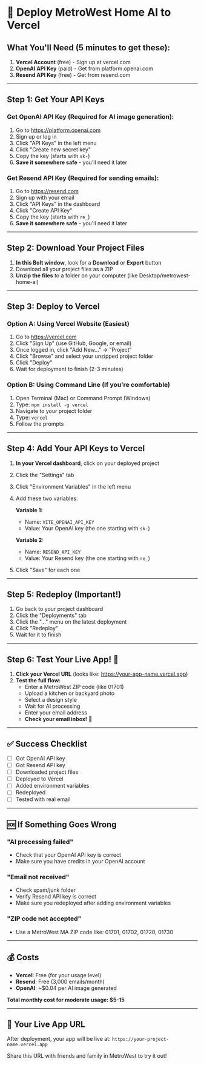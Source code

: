 # 🚀 Deploy MetroWest Home AI to Vercel

## What You'll Need (5 minutes to get these):
1. **Vercel Account** (free) - Sign up at vercel.com
2. **OpenAI API Key** (paid) - Get from platform.openai.com
3. **Resend API Key** (free) - Get from resend.com

---

## Step 1: Get Your API Keys

### Get OpenAI API Key (Required for AI image generation):
1. Go to https://platform.openai.com
2. Sign up or log in
3. Click "API Keys" in the left menu
4. Click "Create new secret key"
5. Copy the key (starts with `sk-`)
6. **Save it somewhere safe** - you'll need it later

### Get Resend API Key (Required for sending emails):
1. Go to https://resend.com
2. Sign up with your email
3. Click "API Keys" in the dashboard
4. Click "Create API Key"
5. Copy the key (starts with `re_`)
6. **Save it somewhere safe** - you'll need it later

---

## Step 2: Download Your Project Files

1. **In this Bolt window**, look for a **Download** or **Export** button
2. Download all your project files as a ZIP
3. **Unzip the files** to a folder on your computer (like Desktop/metrowest-home-ai)

---

## Step 3: Deploy to Vercel

### Option A: Using Vercel Website (Easiest)
1. Go to https://vercel.com
2. Click "Sign Up" (use GitHub, Google, or email)
3. Once logged in, click "Add New..." → "Project"
4. Click "Browse" and select your unzipped project folder
5. Click "Deploy"
6. Wait for deployment to finish (2-3 minutes)

### Option B: Using Command Line (If you're comfortable)
1. Open Terminal (Mac) or Command Prompt (Windows)
2. Type: `npm install -g vercel`
3. Navigate to your project folder
4. Type: `vercel`
5. Follow the prompts

---

## Step 4: Add Your API Keys to Vercel

1. **In your Vercel dashboard**, click on your deployed project
2. Click the "Settings" tab
3. Click "Environment Variables" in the left menu
4. Add these two variables:

   **Variable 1:**
   - Name: `VITE_OPENAI_API_KEY`
   - Value: Your OpenAI key (the one starting with `sk-`)
   
   **Variable 2:**
   - Name: `RESEND_API_KEY`
   - Value: Your Resend key (the one starting with `re_`)

5. Click "Save" for each one

---

## Step 5: Redeploy (Important!)

1. Go back to your project dashboard
2. Click the "Deployments" tab
3. Click the "..." menu on the latest deployment
4. Click "Redeploy"
5. Wait for it to finish

---

## Step 6: Test Your Live App! 🎉

1. **Click your Vercel URL** (looks like: https://your-app-name.vercel.app)
2. **Test the full flow:**
   - Enter a MetroWest ZIP code (like 01701)
   - Upload a kitchen or backyard photo
   - Select a design style
   - Wait for AI processing
   - Enter your email address
   - **Check your email inbox!** 📧

---

## ✅ Success Checklist

- [ ] Got OpenAI API key
- [ ] Got Resend API key  
- [ ] Downloaded project files
- [ ] Deployed to Vercel
- [ ] Added environment variables
- [ ] Redeployed
- [ ] Tested with real email

---

## 🆘 If Something Goes Wrong

### "AI processing failed"
- Check that your OpenAI API key is correct
- Make sure you have credits in your OpenAI account

### "Email not received"
- Check spam/junk folder
- Verify Resend API key is correct
- Make sure you redeployed after adding environment variables

### "ZIP code not accepted"
- Use a MetroWest MA ZIP code like: 01701, 01702, 01720, 01730

---

## 💰 Costs

- **Vercel**: Free (for your usage level)
- **Resend**: Free (3,000 emails/month)
- **OpenAI**: ~$0.04 per AI image generated

**Total monthly cost for moderate usage: $5-15**

---

## 🎯 Your Live App URL

After deployment, your app will be live at:
`https://your-project-name.vercel.app`

Share this URL with friends and family in MetroWest to try it out!